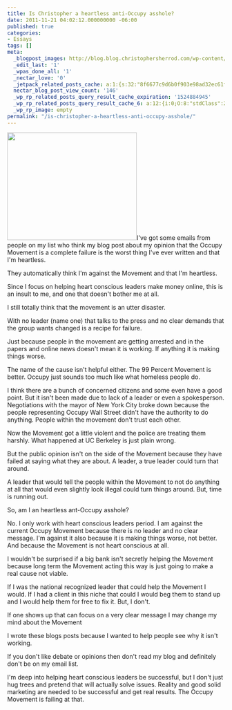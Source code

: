 ```yaml
---
title: Is Christopher a heartless anti-Occupy asshole?
date: 2011-11-21 04:02:12.000000000 -06:00
published: true
categories:
- Essays
tags: []
meta:
  _blogpost_images: http://blog.blog.christophersherrod.com/wp-content/uploads/images/video1.jpg
  _edit_last: '1'
  _wpas_done_all: '1'
  _nectar_love: '0'
  _jetpack_related_posts_cache: a:1:{s:32:"8f6677c9d6b0f903e98ad32ec61f8deb";a:2:{s:7:"expires";i:1469285979;s:7:"payload";a:3:{i:0;a:1:{s:2:"id";i:4783;}i:1;a:1:{s:2:"id";i:267;}i:2;a:1:{s:2:"id";i:3589;}}}}
  nectar_blog_post_view_count: '146'
  _wp_rp_related_posts_query_result_cache_expiration: '1524884945'
  _wp_rp_related_posts_query_result_cache_6: a:12:{i:0;O:8:"stdClass":2:{s:7:"post_id";s:4:"1000";s:5:"score";s:17:"24.26178829310402";}i:1;O:8:"stdClass":2:{s:7:"post_id";s:4:"4550";s:5:"score";s:18:"17.257552944479034";}i:2;O:8:"stdClass":2:{s:7:"post_id";s:4:"1436";s:5:"score";s:18:"16.321985199380272";}i:3;O:8:"stdClass":2:{s:7:"post_id";s:4:"2370";s:5:"score";s:17:"16.21529323810675";}i:4;O:8:"stdClass":2:{s:7:"post_id";s:3:"888";s:5:"score";s:18:"16.164008376849306";}i:5;O:8:"stdClass":2:{s:7:"post_id";s:3:"673";s:5:"score";s:18:"15.367015499374258";}i:6;O:8:"stdClass":2:{s:7:"post_id";s:3:"288";s:5:"score";s:18:"14.717108564937769";}i:7;O:8:"stdClass":2:{s:7:"post_id";s:4:"2779";s:5:"score";s:17:"14.36061210208038";}i:8;O:8:"stdClass":2:{s:7:"post_id";s:4:"3412";s:5:"score";s:18:"14.298783376023314";}i:9;O:8:"stdClass":2:{s:7:"post_id";s:3:"728";s:5:"score";s:18:"13.314447785055021";}i:10;O:8:"stdClass":2:{s:7:"post_id";s:4:"4809";s:5:"score";s:18:"12.926426353647498";}i:11;O:8:"stdClass":2:{s:7:"post_id";s:4:"3568";s:5:"score";s:17:"12.69390674158081";}}
  _wp_rp_image: empty
permalink: "/is-christopher-a-heartless-anti-occupy-asshole/"
---
```

<p><img class="alignright size-medium wp-image-4799" title="99 percent" src="{{ site.baseurl }}/posts/2011/11/99-percent-300x249.jpg" alt="" width="300" height="249" />I've got some emails from people on my list who think my blog post about my opinion that the Occupy Movement is a complete failure is the worst thing I've ever written and that I'm heartless.</p>
<p>They automatically think I'm against the Movement and that I'm heartless.</p>
<p>Since I focus on helping heart conscious leaders make money online, this is an insult to me, and one that doesn't bother me at all.</p>
<p>I still totally think that the movement is an utter disaster.</p>
<p>With no leader (name one) that talks to the press and no clear demands that the group wants changed is a recipe for failure.</p>
<p>Just because people in the movement are getting arrested and in the papers and online news doesn't mean it is working. If anything it is making things worse.</p>
<p>The name of the cause isn't helpful either. The 99 Percent Movement is better. Occupy just sounds too much like what homeless people do.</p>
<p>I think there are a bunch of concerned citizens and some even have a good point. But it isn't been made due to lack of a leader or even a spokesperson. Negotiations with the mayor of New York City broke down because the people representing Occupy Wall Street didn't have the authority to do anything. People within the movement don't trust each other.</p>
<p>Now the Movement got a little violent and the police are treating them harshly. What happened at UC Berkeley is just plain wrong.</p>
<p>But the public opinion isn't on the side of the Movement because they have failed at saying what they are about. A leader, a true leader could turn that around.</p>
<p>A leader that would tell the people within the Movement to not do anything at all that would even slightly look illegal could turn things around. But, time is running out.</p>
<p>So, am I an heartless ant-Occupy asshole?</p>
<p>No. I only work with heart conscious leaders period. I am against the current Occupy Movement because there is no leader and no clear message. I'm against it also because it is making things worse, not better. And because the Movement is not heart conscious at all.</p>
<p>I wouldn't be surprised if a big bank isn't secretly helping the Movement because long term the Movement acting this way is just going to make a real cause not viable.</p>
<p>If I was the national recognized leader that could help the Movement I would. If I had a client in this niche that could I would beg them to stand up and I would help them for free to fix it. But, I don't.</p>
<p>If one shows up that can focus on a very clear message I may change my mind about the Movement</p>
<p>I wrote these blogs posts because I wanted to help people see why it isn't working.</p>
<p>If you don't like debate or opinions then don't read my blog and definitely don't be on my email list.</p>
<p>I'm deep into helping heart conscious leaders be successful, but I don't just hug trees and pretend that will actually solve issues. Reality and good solid marketing are needed to be successful and get real results. The Occupy Movement is failing at that.</p>

